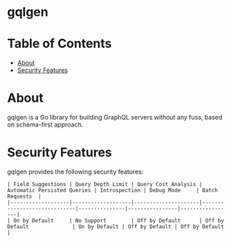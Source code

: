 # gqlgen

# Table of Contents
* [About](#About)
* [Security Features](#Security-Features)

# About
gqlgen is a Go library for building GraphQL servers without any fuss, based on schema-first approach.

# Security Features
gqlgen provides the following security features:

```
| Field Suggestions | Query Depth Limit | Query Cost Analysis | Automatic Persisted Queries | Introspection | Debug Mode     | Batch Requests  |
|-------------------|-------------------|---------------------|-----------------------------|---------------|----------------|-----------------|
| On by Default     | No Support        | Off by Default      | Off by Default              | On by Default | Off by Default | Off by Default  |
```